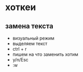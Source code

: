 # хоткеи
## замена текста
- визуальный режим
- выделяем текст
- ctrl + r
- пишем на что заменить хотим
- y/n/Esc
- :w
